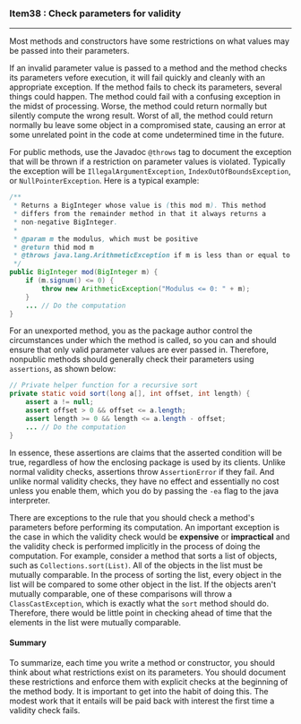 ### Item38 : Check parameters for validity

----------

Most methods and constructors have some restrictions on what values may be passed into their parameters.

If an invalid parameter value is passed to a method and the method checks its parameters vefore execution, it will fail quickly and cleanly with an appropriate exception. If the method fails to check its parameters, several things could happen. The method could fail with a confusing exception in the midst of processing. Worse, the method could return normally but silently compute the wrong result. Worst of all, the method could return normally bu leave some object in a compromised state, causing an error at some unrelated point in the code at come undetermined time in the future.

For public methods, use the Javadoc `@throws` tag to document the exception that will be thrown if a restriction on parameter values is violated. Typically the exception will be `IllegalArgumentException`, `IndexOutOfBoundsException`, or `NullPointerException`. Here is a typical example:

```java
/**
 * Returns a BigInteger whose value is (this mod m). This method
 * differs from the remainder method in that it always returns a
 * non-negative BigInteger.
 * 
 * @param m the modulus, which must be positive
 * @return thid mod m
 * @throws java.lang.ArithmeticException if m is less than or equal to 0
 */
public BigInteger mod(BigInteger m) {
    if (m.signum() <= 0) {
        throw new ArithmeticException("Modulus <= 0: " + m);
    }
    ... // Do the computation
}
```

For an unexported method, you as the package author control the circumstances under which the method is called, so you can and should ensure that only valid parameter values are ever passed in. Therefore, nonpublic methods should generally check their parameters using `assertions`, as shown below:

```java
// Private helper function for a recursive sort
private static void sort(long a[], int offset, int length) {
    assert a != null;
    assert offset > 0 && offset <= a.length;
    assert length >= 0 && length <= a.length - offset;
    ... // Do the computation
}
```

In essence, these assertions are claims that the asserted condition will be true, regardless of how the enclosing package is used by its clients. Unlike normal validity checks, assertions throw `AssertionError` if they fail. And unlike normal validity checks, they have no effect and essentially no cost unless you enable them, which you do by passing the `-ea` flag to the java interpreter.

There are exceptions to the rule that you should check a method's parameters before performing its computation. An important exception is the case in which the validity check would be **expensive** or **impractical** and the validity check is performed implicitly in the process of doing the computation. For example, consider a method that sorts a list of objects, such as `Collections.sort(List)`. All of the objects in the list must be mutually comparable. In the process of sorting the list, every object in the list will be compared to some other object in the list. If the objects aren't mutually comparable, one of these comparisons will throw a `ClassCastException`, which is exactly what the `sort` method should do. Therefore, there would be little point in checking ahead of time that the elements in the list were mutually comparable.

#### Summary

To summarize, each time you write a method or constructor, you should think about what restrictions exist on its parameters. You should document these restrictions and enforce them with explicit checks at the beginning of the method body. It is important to get into the habit of doing this. The modest work that it entails will be paid back with interest the first time a validity check fails.